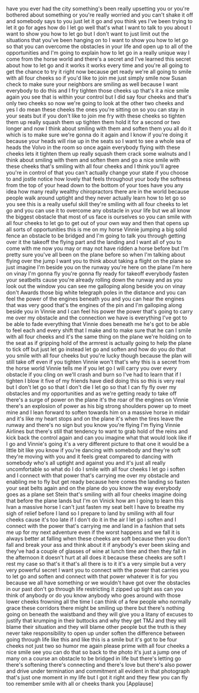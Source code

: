 
have you ever had the city
something&#39;s been really upsetting you or
you&#39;re bothered about something or
you&#39;re really worried and you can&#39;t
shake it off and somebody says to you
just let it go
and you think yes I&#39;ve been trying to
let it go for ages how do I let go well
that&#39;s what I want to talk to you about
I want to show you how to let go
but I don&#39;t want to just limit out the
situations that you&#39;ve been hanging on
to I want to show you how to let go so
that you can overcome the obstacles in
your life and open up to all of the
opportunities and I&#39;m going to explain
how to let go in a really unique way I
come from the horse world and there&#39;s a
secret and I&#39;ve learned this secret
about how to let go and it works it
works every time and you&#39;re all going to
get the chance to try it right now
because get ready we&#39;re all going to
smile with all four cheeks so if you&#39;d
like to join me just simply smile now
Susan check to make sure your neighbors
are smiling as well because I want
everybody to do this and I fry tighten
those cheeks up that&#39;s it a nice smile
again you see that is within your
control
but I did say four cheeks and that&#39;s
only two cheeks so now we&#39;re going to
look at the other two cheeks and yes I
do mean these cheeks the ones you&#39;re
sitting on so you can stay in your seats
but if you don&#39;t like to join me fry
with these cheeks
so tighten them up really squash them up
tighten them hold it for a second or two
longer and now I think about smiling
with them and soften them you all do it
which is to make sure we&#39;re gonna do it
again and I know if you&#39;re doing it
because your heads will rise up in the
seats so I want to see a whole sea of
heads the Volvo in the room so once
again everybody flying with these cheeks
lets it tighten them up really squash
them crack some walnuts
and I think about smiling with them and
soften them and go a nice smile with
these cheeks that&#39;s smiling with all
four cheeks and I think you&#39;ll agree
you&#39;re in control of that you can&#39;t
actually change your state if you choose
to and jostle notice how lovely that
feels throughout your body the softness
from the top of your head down to the
bottom of your toes have you any idea
how many really wealthy chiropractors
there are in the world because people
walk around uptight and they never
actually learn how to let go so you see
this is a really useful skill they&#39;re
smiling with all four cheeks to let go
and you can use it to overcome any
obstacle in your life but we all know
the biggest obstacle that most of us
face is ourselves so you can smile with
all four cheeks to let go to get out of
your own way and then that opens up all
sorts of opportunities this is me on my
horse Vinnie jumping a big solid fence
an obstacle to be bridged and I&#39;m going
to talk you through getting over it the
takeoff the flying part
and the landing and I want all of you to
come with me now you may or may not have
ridden a horse before but I&#39;m pretty
sure you&#39;ve all been on the plane before
so when I&#39;m talking about flying over
the jump I want you to think about
taking a flight on the plane so just
imagine I&#39;m beside you on the runway
you&#39;re here on the plane I&#39;m here on
vinay I&#39;m gonna fly you&#39;re gonna fly
ready for takeoff everybody
fasten your seatbelts cause you&#39;re
already rolling down the runway and as
you look out the window you can see me
galloping along beside you on vinay
don&#39;t Awards those big white telegraph
poles in the distance and you can feel
the power of the engines beneath you and
you can hear the engines that was very
good that&#39;s the engines of the pin and
I&#39;m galloping along beside you in Vinnie
and I can feel his power the power
that&#39;s going to carry me over my
obstacle and the connection we have is
everything I&#39;ve got to be able to fade
everything that Vinnie does beneath me
he&#39;s got to be able to feel each and
every shift that I make and to make sure
that he can I smile with all four cheeks
and it&#39;s the same thing on the plane
we&#39;re holding on to the seat as if
gripping hold of the armrest is actually
going to help the plane to tick off but
just let go instead let go and soften
and how do you do that you smile with
all four cheeks but you&#39;re lucky though
because the plan will still take off
even if you tighten Vinnie won&#39;t that&#39;s
why this is a secret from the horse
world
Vinnie tells me if you let go I will
carry you over every obstacle if you
cling on we&#39;ll crash and burn so I&#39;ve
had to learn that if I tighten I blow it
five of my friends have died doing this
so this is very real but I don&#39;t let go
so that I don&#39;t die I let go so that I
can fly fly over my obstacles and my
opportunities and as we&#39;re getting ready
to take off there&#39;s a surge of power on
the plane it&#39;s the roar of the engines
on Vinnie there&#39;s an explosion of power
as his big strong shoulders power up to
meet mine and I lean forward to soften
towards him
on a massive horse in midair and it&#39;s
like my heart stops and on the plane
it&#39;s when the tires leave the runway
and there&#39;s no sign but you know you&#39;re
flying I&#39;m flying
Vinnie Airlines but there&#39;s still that
tendency to want to grab hold of the
reins and kick back the control again
and can you imagine what that would look
like if I go and Vinnie&#39;s going it&#39;s a
very different picture to that one it
would be a little bit like you know if
you&#39;re dancing with somebody and they&#39;re
soft they&#39;re moving with you and it
feels great compared to dancing with
somebody who&#39;s all uptight and against
you and it&#39;s just all really
uncomfortable so what do I do I smile
with all four cheeks I let go
i soften and I connect with that power
that&#39;s carrying me over my obstacle and
enabling me to fly but get ready because
here comes the landing so fasten your
seat belts again and on the plane do you
know the way everybody goes as a plane
set Stein that&#39;s smiling with all four
cheeks imagine doing that before the
plane lands but I&#39;m on Vinick how am I
going to learn this Ivan a massive horse
I can&#39;t just fasten my seat belt I have
to breathe my sigh of relief before I
land so I prepare to land by smiling
with all four cheeks cause it&#39;s too late
if I don&#39;t do it in the air I let go i
soften and I connect with the power
that&#39;s carrying me and land in a fashion
that sets me up for my next adventure
even if the worst happens and we fall it
is always better at falling
when these cheeks are soft because then
you don&#39;t fall and break your ass and
think about it if anybody&#39;s ever been
skiing and they&#39;ve had a couple of
glasses of wine at lunch time and then
they fall in the afternoon it doesn&#39;t
hurt at all does it because these cheeks
are soft I rest my case
so that&#39;s it that&#39;s all there is to it
it&#39;s a very simple but a very very
powerful secret I want you to connect
with the power that carries you to let
go and soften and connect with that
power whatever it is for you because we
all have something or we wouldn&#39;t have
got over the obstacles in our past don&#39;t
go through life restricting it zipped up
tight ass can you think of anybody or do
you know anybody who goes around with
those lower cheeks frowning all the time
I can think of a few people who normally
grace these corridors there might be
smiling up there but there&#39;s nothing
going on beneath the waistband and they
will give you a litany of excuses to
justify that krumping in their buttocks
and why they get TMJ and they will blame
their situation and they will blame
other people but the truth is they never
take responsibility to open up under
soften the difference between going
through life like this and like this is
a smile but it&#39;s got to be four cheeks
not just two so humor me again please
prime with all four cheeks a nice smile
see you can do that so back to the photo
it&#39;s just a jump one of many on a course
an obstacle to be bridged in life but
there&#39;s letting go
there&#39;s softening there&#39;s connecting and
there&#39;s love but there&#39;s also power and
drive under termination and commitment
all evident in that photograph that&#39;s
just one moment in my life
but I got it right and they flew you can
fly too
remember smile with all or cheeks thank
you
[Applause]
